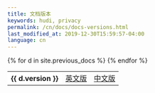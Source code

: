 ```yaml
---
title: 文档版本
keywords: hudi, privacy
permalink: /cn/docs/docs-versions.html
last_modified_at: 2019-12-30T15:59:57-04:00
language: cn
---
```


<table>
    <tbody>
      {% for d in site.previous_docs %}
        <tr>
            <th style="background-color: white !important;">{{ d.version }}</th>
            <td><a href="{{ d.en }}">英文版</a></td>
            <td><a href="{{ d.cn }}">中文版</a></td>
        </tr>
      {% endfor %}
    </tbody>
</table>
